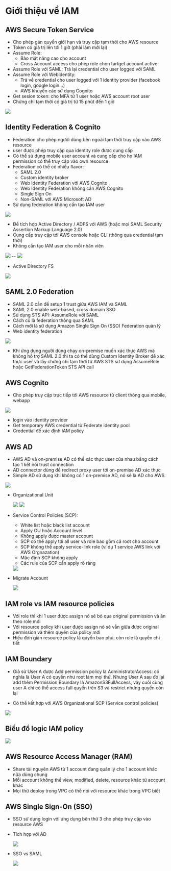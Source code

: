 # Giới thiệu về IAM

## AWS Secure Token Service

- Cho phép gán quyền giới hạn và truy cập tạm thời cho AWS resource
- Token có giá trị lên tới 1 giờ (phải làm mới lại)
- Assume Role:
  - Bảo mật nâng cao cho account
  - Cross Account access cho phép role chọn tartget account active
- Assume Role với SAML: Trả lại credential cho user logged với SAML
- Assume Role với Webldentity:
  - Trả về credential cho user logged với 1 identity provider  (facebook login, google login...)
  - AWS khuyến cáo sử dụng Cognito
- Get sesion token: cho MFA từ 1 user hoặc AWS account root user
- Chứng chỉ tạm thời có giá trị từ 15 phút đến 1 giờ

<img src="https://i.imgur.com/FqxSGyk.png">

## Identity Federation & Cognito

- Federation cho phép người dùng bên ngoài tạm thời truy cập vào AWS resource
- user được phép truy cập qua identity role được cung cấp
- Có thể sử dụng mobile user account và cung cấp cho họ IAM permission có thể truy cập vào own resource
- Federation có thể có nhiều flavor:
  - SAML 2.0
  - Custom identity broker
  - Web Identity Federation với AWS Cognito
  - Web Identity Federation không cần AWS Cognito
  - Single Sign On
  - Non-SAML với AWS Microsoft AD
- Sử dụng federation không cần tạo IAM user

<img src="https://i.imgur.com/rbWlcGF.png">

- Để tích hợp Active Directory / ADFS với AWS (hoặc mọi SAML Security Assertion Markup Language 2.0)
- Cung cấp truy cập tới AWS console hoặc CLI (thông qua credential tạm thời)
- Không cần tạo IAM user cho mỗi nhân viên

<img src="https://i.imgur.com/ptQEu2c.png">
--
<img src="https://i.imgur.com/j7JPqCp.png">

- Active Directory FS

<img src="https://i.imgur.com/Ii2YEAj.png">

## SAML 2.0 Federation

- SAML 2.0 cần để setup 1 trust giữa AWS IAM và SAML
- SAML 2.0 enable web-based, cross domain SSO
- Sử dụng STS API: AssumeRole với SAML
- Cách cũ là federation thông qua SAML
- Cách mới là sử dụng Amazon Single Sign On (SSO) Federation quản lý
- Web identity federation

<img src="https://i.imgur.com/OIq8xqq.png">

- Khi ứng dụng người dùng chạy on-premise muốn xác thực AWS mà không hỗ trợ SAML 2.0 thì ta có thể dùng Custom Identity Broker để xác thực user và lấy chứng chỉ tạm thời từ AWS STS sử dụng AssumeRole hoặc GetFederationToken STS API call


## AWS Cognito

- Cho phép truy cập trực tiếp tới AWS resource từ client thông qua mobile, webapp

<img src="https://i.imgur.com/TYm6pQW.png">

  - login vào identity provider
  - Get temporary AWS credential từ Federate identity pool
  - Credential để xác định IAM policy 

## AWS AD

- AWS AD và on-premise AD có thể  xác thực user của nhau bằng cách tạo 1 kết nối trust connection
- AD connector dùng để redirect proxy user tới  on-premise AD xác thực
- Simple AD sử dụng khi không có 1 on-premise AD, nó sẽ là AD cho AWS.

<img src="https://i.imgur.com/ggJ5dZA.png">

- Organizational Unit

  <img src="https://i.imgur.com/2GTD3p4.png">

  <img src="https://imgur.com/Mlg7vXA">
  
- Service Control Policies (SCP):
  - White list hoặc black list account
  - Apply OU hoặc Account level
  - Không apply được master account
  - SCP có thể apply tới all user và role bao gồm cả root cho account
  - SCP không thể apply service-link role (ví dụ 1 service AWS link với AWS Orgnazation)
  - Mặc định SCP không apply
  - Các rule của SCP cần apply rõ ràng
  
  <img src="https://i.imgur.com/Qq7J55z.png">
  
- Migrate Account

  <img src="https://i.imgur.com/H2xziax.png">
  
 ## IAM role vs IAM resource policies
 
 - Với role thì khi 1 user được assign nó sẽ bỏ qua original permission và ăn theo role mới
 - Với resource policy khi user được assign nó sẽ vẫn giữa được original permission và thêm quyền của policy mới
 - Hiểu đơn giản resource policy là quyền bao phủ, còn role là quyền chi tiết

## IAM Boundary

- Giả sử User A được Add permission policy là AdministratorAccess: có nghĩa là User A có quyền như root làm mọi thứ. Nhưng User A sau đó lại add thêm Permission Boundary là AmazonS3FullAccess, vậy cuối cùng user A chỉ có thể access full quyền trên S3 và restrict nhưng quyền còn lại

- Có thể kết hợp với AWS Organizational SCP (Service control policies) 

<img src="https://i.imgur.com/hKwwbsF.png">

## Biểu đồ logic IAM policy 

<img src="https://i.imgur.com/6p3m51H.png">

## AWS Resource Access Manager (RAM)

- Share tài nguyên AWS từ 1 account đang quản lý cho 1 account khác nữa dùng chung
- Mỗi account không thể view, modified, delete, resource khác từ account khác
- Mọi thứ deploy trong VPC có thể nói với resource khác trong VPC biết

## AWS Single Sign-On (SSO)

- SSO sử dụng login với ứng dụng bên thứ 3 cho phép truy cập vào resource AWS
- Tích hợp với AD
  
  <img src="https://i.imgur.com/BrVw6M1.png">

- SSO vs SAML

  <img src="https://i.imgur.com/56eqiXp.png">




